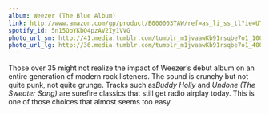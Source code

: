 ```yaml
---
album: Weezer (The Blue Album)
link: http://www.amazon.com/gp/product/B000003TAW/ref=as_li_ss_tl?ie=UTF8&amp;tag=besalbintheun-20&amp;linkCode=as2&amp;camp=1789&amp;creative=390957&amp;creativeASIN=B000003TAW
spotify_id: 5n15QbYKbO4pzAV2Iy1VVG
photo_url_sm: http://41.media.tumblr.com/tumblr_m1jvaawKb91rsqbe7o1_100.jpg
photo_url_lg: http://36.media.tumblr.com/tumblr_m1jvaawKb91rsqbe7o1_400.jpg
---
```

Those over 35 might not realize the impact of Weezer’s debut album on an entire generation of modern rock listeners. The sound is crunchy but not quite punk, not quite grunge. Tracks such as*Buddy Holly* and *Undone (The Sweater Song)* are surefire classics that still get radio airplay today. This is one of those choices that almost seems too easy.